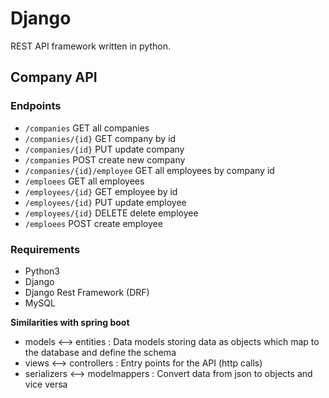 # Django 

REST API framework written in python.

## Company API

### Endpoints

- `/companies` GET all companies
- `/companies/{id}` GET company by id
- `/companies/{id}` PUT update company
- `/companies` POST create new company
- `/companies/{id}/employee` GET all employees by company id
- `/emploees` GET all employees
- `/employees/{id}` GET employee by id
- `/employees/{id}` PUT update employee
- `/employees/{id}` DELETE delete employee
- `/emploees` POST create employee

### Requirements

- Python3
- Django
- Django Rest Framework (DRF)
- MySQL

**Similarities with spring boot**

- models <--> entities : Data models storing data as objects which map to the database and define the schema
- views <--> controllers : Entry points for the API (http calls)
- serializers <--> modelmappers : Convert data from json to objects and vice versa
